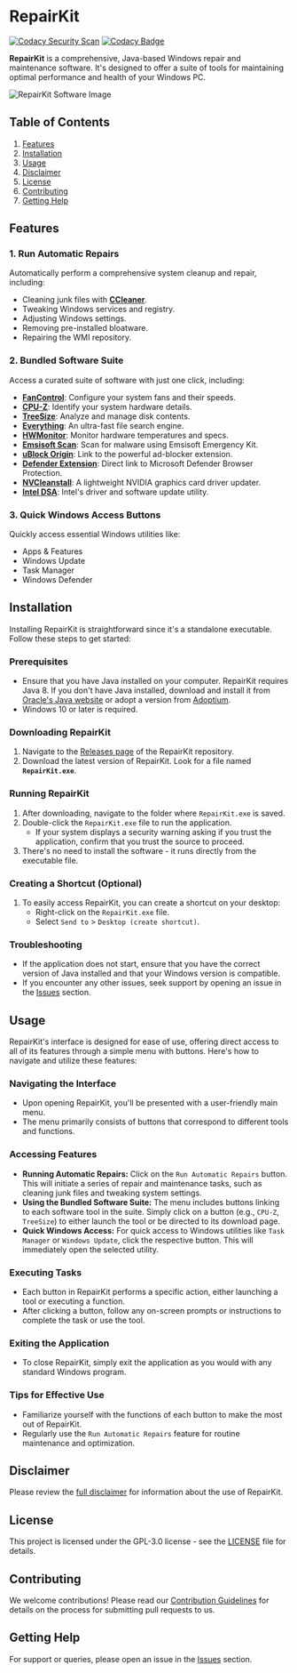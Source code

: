 # RepairKit

[![Codacy Security Scan](https://github.com/Foulest/RepairKit/actions/workflows/codacy.yml/badge.svg)](https://github.com/Foulest/RepairKit/actions/workflows/codacy.yml)
[![Codacy Badge](https://app.codacy.com/project/badge/Grade/a89004cf20af46219c6adbdd8ca96e94)](https://app.codacy.com/gh/Foulest/RepairKit/dashboard?utm_source=gh&utm_medium=referral&utm_content=&utm_campaign=Badge_grade)

**RepairKit** is a comprehensive, Java-based Windows repair and maintenance software. It's designed to offer a suite of tools for maintaining optimal performance and health of your Windows PC.

![RepairKit Software Image](https://i.imgur.com/wO8AlAQ.png)

## Table of Contents
1. [Features](#features)
2. [Installation](#installation)
3. [Usage](#usage)
4. [Disclaimer](#disclaimer)
5. [License](#license)
6. [Contributing](#contributing)
7. [Getting Help](#getting-help)

## Features
### 1. **Run Automatic Repairs**
Automatically perform a comprehensive system cleanup and repair, including:
- Cleaning junk files with **[CCleaner](https://ccleaner.com)**.
- Tweaking Windows services and registry.
- Adjusting Windows settings.
- Removing pre-installed bloatware.
- Repairing the WMI repository.

### 2. **Bundled Software Suite**
Access a curated suite of software with just one click, including:
- **[FanControl](https://getfancontrol.com)**: Configure your system fans and their speeds.
- **[CPU-Z](https://cpuid.com/softwares/cpu-z.html)**: Identify your system hardware details.
- **[TreeSize](https://jam-software.com/treesize_free)**: Analyze and manage disk contents.
- **[Everything](https://voidtools.com)**: An ultra-fast file search engine.
- **[HWMonitor](https://cpuid.com/softwares/hwmonitor.html)**: Monitor hardware temperatures and specs.
- **[Emsisoft Scan](https://emsisoft.com/en/home/emergency-kit)**: Scan for malware using Emsisoft Emergency Kit.
- **[uBlock Origin](https://ublockorigin.com)**: Link to the powerful ad-blocker extension.
- **[Defender Extension](https://browserprotection.microsoft.com)**: Direct link to Microsoft Defender Browser Protection.
- **[NVCleanstall](https://techpowerup.com/download/techpowerup-nvcleanstall)**: A lightweight NVIDIA graphics card driver updater.
- **[Intel DSA](https://intel.com/content/www/us/en/support/detect.html)**: Intel's driver and software update utility.

### 3. **Quick Windows Access Buttons**
Quickly access essential Windows utilities like:
- Apps & Features
- Windows Update
- Task Manager
- Windows Defender

## Installation
Installing RepairKit is straightforward since it's a standalone executable. Follow these steps to get started:

### Prerequisites
- Ensure that you have Java installed on your computer. RepairKit requires Java 8. If you don't have Java installed, download and install it from [Oracle's Java website](https://www.java.com/en/download/manual.jsp) or adopt a version from [Adoptium](https://adoptium.net/temurin/releases/?arch=x64&package=jre&version=8&os=windows).
- Windows 10 or later is required.

### Downloading RepairKit
1. Navigate to the [Releases page](https://github.com/Foulest/RepairKit/releases) of the RepairKit repository.
2. Download the latest version of RepairKit. Look for a file named **`RepairKit.exe`**.

### Running RepairKit
1. After downloading, navigate to the folder where `RepairKit.exe` is saved.
2. Double-click the `RepairKit.exe` file to run the application.
   - If your system displays a security warning asking if you trust the application, confirm that you trust the source to proceed.
3. There's no need to install the software - it runs directly from the executable file.

### Creating a Shortcut (Optional)
1. To easily access RepairKit, you can create a shortcut on your desktop:
   - Right-click on the `RepairKit.exe` file.
   - Select `Send to` > `Desktop (create shortcut)`.

### Troubleshooting
- If the application does not start, ensure that you have the correct version of Java installed and that your Windows version is compatible.
- If you encounter any other issues, seek support by opening an issue in the [Issues](https://github.com/Foulest/RepairKit/issues) section.

## Usage
RepairKit's interface is designed for ease of use, offering direct access to all of its features through a simple menu with buttons. Here's how to navigate and utilize these features:

### Navigating the Interface
- Upon opening RepairKit, you'll be presented with a user-friendly main menu.
- The menu primarily consists of buttons that correspond to different tools and functions.

### Accessing Features
- **Running Automatic Repairs:** Click on the `Run Automatic Repairs` button. This will initiate a series of repair and maintenance tasks, such as cleaning junk files and tweaking system settings.
- **Using the Bundled Software Suite:** The menu includes buttons linking to each software tool in the suite. Simply click on a button (e.g., `CPU-Z`, `TreeSize`) to either launch the tool or be directed to its download page.
- **Quick Windows Access:** For quick access to Windows utilities like `Task Manager` or `Windows Update`, click the respective button. This will immediately open the selected utility.

### Executing Tasks
- Each button in RepairKit performs a specific action, either launching a tool or executing a function.
- After clicking a button, follow any on-screen prompts or instructions to complete the task or use the tool.

### Exiting the Application
- To close RepairKit, simply exit the application as you would with any standard Windows program.

### Tips for Effective Use
- Familiarize yourself with the functions of each button to make the most out of RepairKit.
- Regularly use the `Run Automatic Repairs` feature for routine maintenance and optimization.

## Disclaimer
Please review the [full disclaimer](https://github.com/Foulest/RepairKit/blob/main/DISCLAIMER.md) for information about the use of RepairKit.

## License
This project is licensed under the GPL-3.0 license - see the [LICENSE](https://github.com/Foulest/RepairKit/blob/main/LICENSE) file for details.

## Contributing
We welcome contributions! Please read our [Contribution Guidelines](https://github.com/Foulest/RepairKit/blob/main/CONTRIBUTION.md) for details on the process for submitting pull requests to us.

## Getting Help
For support or queries, please open an issue in the [Issues](https://github.com/Foulest/RepairKit/issues) section.
